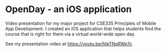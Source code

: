 # OpenDay - an iOS application

Video presentation for my major project for CSE335 Principles of Mobile App Development. I created an iOS application that helps students find the course that is right for them via a virtual world-wide open day.

See my presentation video at https://youtu.be/fdeTNqRWe7c
